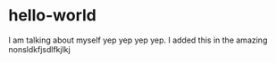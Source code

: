 # hello-world
I am talking about myself yep yep yep yep.
I added this in the amazing nonsldkfjsdlfkjlkj
